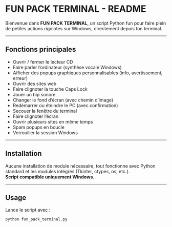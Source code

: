 # FUN PACK TERMINAL - README

Bienvenue dans **FUN PACK TERMINAL**, un script Python fun pour faire plein de petites actions rigolotes sur Windows, directement depuis ton terminal.

---

## Fonctions principales

- Ouvrir / fermer le lecteur CD  
- Faire parler l’ordinateur (synthèse vocale Windows)  
- Afficher des popups graphiques personnalisables (info, avertissement, erreur)  
- Ouvrir des sites web  
- Faire clignoter la touche Caps Lock  
- Jouer un bip sonore  
- Changer le fond d’écran (avec chemin d’image)  
- Redémarrer ou éteindre le PC (avec confirmation)  
- Secouer la fenêtre du terminal  
- Faire clignoter l’écran  
- Ouvrir plusieurs sites en même temps  
- Spam popups en boucle  
- Verrouiller la session Windows  

---

## Installation

Aucune installation de module nécessaire, tout fonctionne avec Python standard et les modules intégrés (Tkinter, ctypes, os, etc.).  
**Script compatible uniquement Windows.**

---

## Usage

Lance le script avec :  
```bash
python fun_pack_terminal.py
